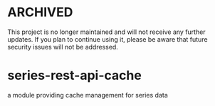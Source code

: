 # ARCHIVED

This project is no longer maintained and will not receive any further updates. If you plan to continue using it, please be aware that future security issues will not be addressed.

# series-rest-api-cache
a module providing cache management for series data
